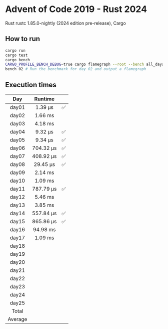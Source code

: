 # Advent of Code 2019 - Rust 2024

Rust rustc 1.85.0-nightly (2024 edition pre-release), Cargo

## How to run
```sh
cargo run
cargo test
cargo bench
CARGO_PROFILE_BENCH_DEBUG=true cargo flamegraph --root --bench all_days -- --
bench 02 # Run the benchmark for day 02 and output a flamegraph
```

## Execution times

| Day     | Runtime      |     |
| :-----: | :----------: | :-: |
| day01   |     1.39 µs  |  ✅  |
| day02   |     1.66 ms  |     |
| day03   |     4.18 ms  |     |
| day04   |     9.32 µs  |  ✅  |
| day05   |     9.34 µs  |  ✅  |
| day06   |   704.32 µs  |  ✅  |
| day07   |   408.92 µs  |  ✅  |
| day08   |    29.45 µs  |  ✅  |
| day09   |     2.14 ms  |     |
| day10   |     1.09 ms  |     |
| day11   |   787.79 µs  |  ✅  |
| day12   |     5.46 ms  |     |
| day13   |     3.85 ms  |     |
| day14   |   557.84 µs  |  ✅  |
| day15   |   865.86 µs  |  ✅  |
| day16   |    94.98 ms  |     |
| day17   |     1.09 ms  |     |
| day18   |              |     |
| day19   |              |     | 
| day20   |              |     |
| day21   |              |     |
| day22   |              |     |
| day23   |              |     |
| day24   |              |     |
| day25   |              |     |
| Total   |              |     |
| Average |              |     |